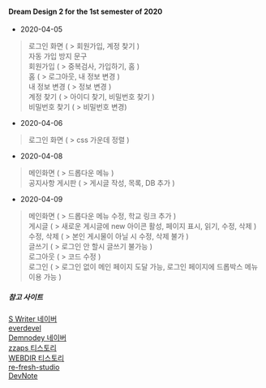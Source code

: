 #### Dream Design 2 for the 1st semester of 2020 

- 2020-04-05

>로그인 화면 ( > 회원가입, 계정 찾기 )    
>자동 가입 방지 문구    
>회원가입 ( > 중복검사, 가입하기, 홈 )    
>홈 ( > 로그아웃, 내 정보 변경 )    
>내 정보 변경 ( > 정보 변경 )    
>계정 찾기 ( > 아이디 찾기, 비밀번호 찾기 )    
>비밀번호 찾기 ( > 비밀번호 변경) 

- 2020-04-06

>로그인 화면 ( > css 가운데 정렬 )    

- 2020-04-08

>메인화면 ( > 드롭다운 메뉴 )    
>공지사항 게시판 ( > 게시글 작성, 목록, DB 추가 )    

- 2020-04-09

>메인화면 ( > 드롭다운 메뉴 수정, 학교 링크 추가 )    
>게시글 ( > 새로운 게시글에 new 아이콘 활성, 페이지 표시, 읽기, 수정, 삭제 )    
>수정, 삭제 ( > 본인 게시물이 아닐 시 수정, 삭제 불가 )    
>글쓰기 ( > 로그인 안 할시 글쓰기 불가능 )    
>로그아웃 ( > 코드 수정 )    
>로그인 ( > 로그인 없이 메인 페이지 도달 가능, 로그인 페이지에 드롭박스 메뉴 이용 가능 )    





##### 참고 사이트 
[S Writer 네이버](https://m.blog.naver.com/PostList.nhn?blogId=bgpoilkj&categoryNo=20&listStyle=style1)    
[everdevel](https://www.everdevel.com/)    
[Demnodey 네이버](https://m.blog.naver.com/psj9102/221223524085)    
[zzaps 티스토리](https://zzaps.tistory.com/30)    
[WEBDIR 티스토리](https://webdir.tistory.com/31)    
[re-fresh-studio](http://re-fresh-studio.com/2013/07/post-12-dropmenu_with_css.php)    
[DevNote](http://ttorr.blogspot.com/2013/08/php-date.html)    

